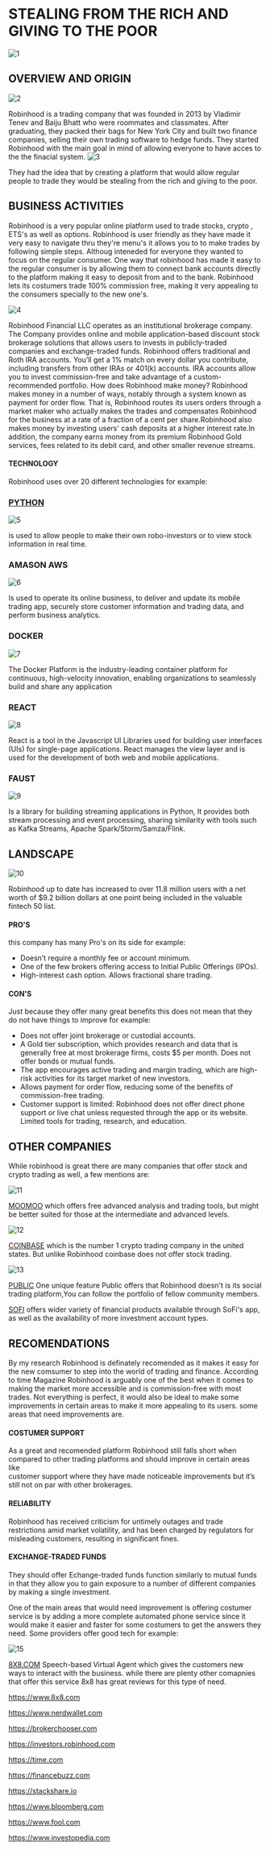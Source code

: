# STEALING FROM THE RICH AND GIVING TO THE POOR 
![1](https://github.com/DONJMP/homework1/assets/141264743/83160840-c989-4aac-89bb-1a26e16505b3)

## OVERVIEW AND ORIGIN
![2](https://github.com/DONJMP/homework1/assets/141264743/04923fd5-d443-4cff-9562-28da47c53a21)

Robinhood is a trading company that was founded in 2013 by Vladimir Tenev and Baiju Bhatt who were roommates and classmates. After graduating, they packed their bags for New York City and built two finance companies, selling their own trading software to hedge funds. They started Robinhood with the main goal in mind of allowing everyone to have acces to the the finacial system. 
![3](https://github.com/DONJMP/homework1/assets/141264743/78403b6f-e809-4338-9075-c8f0a39c1042)

They had the idea that by creating a platform that would allow regular people to trade they would be stealing from the rich and giving to the poor.
## BUSINESS ACTIVITIES
Robinhood is a very popular online platform used to trade stocks, crypto , ETS's as well as options. Robinhood is user friendly as they have made it very easy to navigate thru they're menu's it allows you to to make trades by following simple steps. Althoug inteneded for everyone they wanted to focus on the regular consumer. One way that robinhood has made it easy to the regular consumer is by allowing them to connect bank accounts directly to the platform making it easy to deposit from and to the bank. Robinhood lets its costumers trade 100% commission free, making it very appealing to the consumers specially to the new one's.

![4](https://github.com/DONJMP/homework1/assets/141264743/bb422096-da5d-4a51-bdd1-e8e0cadf61e0)

Robinhood Financial LLC operates as an institutional brokerage company. The Company provides online and mobile application-based discount stock brokerage solutions that allows users to invests in publicly-traded companies and exchange-traded funds.
Robinhood offers traditional and Roth IRA accounts. You’ll get a 1% match on every dollar you contribute, including transfers from other IRAs or 401(k) accounts.
IRA accounts allow you to invest commission-free and take advantage of a custom-recommended portfolio.
How does Robinhood make money? Robinhood makes money in a number of ways, notably through a system known as payment for order flow. That is, Robinhood routes its users orders through a market maker who actually makes the trades and compensates Robinhood for the business at a rate of a fraction of a cent per share.Robinhood also makes money by investing users' cash deposits at a higher interest rate.In addition, the company earns money from its premium Robinhood Gold services, fees related to its debit card, and other smaller revenue streams.

#### TECHNOLOGY
Robinhood uses over 20 different technologies for example:
### [PYTHON](https://www.python.org/)
![5](https://github.com/DONJMP/homework1/assets/141264743/4415c836-b028-41fb-8efd-d8d542a5ec61)

is used to allow people to make their own robo-investors or to view stock information in real time.
### AMASON AWS
   
![6](https://github.com/DONJMP/homework1/assets/141264743/1f08f4c0-8739-4424-b3c7-92bcdce647cf)

Is used to operate its online business, to deliver and update its mobile trading app, securely store customer information and trading data, and perform business analytics.
### DOCKER

![7](https://github.com/DONJMP/homework1/assets/141264743/36a19d2e-fb6d-4ab3-844f-e98260fb8671)


The Docker Platform is the industry-leading container platform for continuous, high-velocity innovation, enabling organizations to seamlessly build and share any application
### REACT

![8](https://github.com/DONJMP/homework1/assets/141264743/99165211-8a6c-436e-9ed0-130b1feeb3be)

React is a tool in the Javascript UI Libraries used for building user interfaces (UIs) for single-page applications. React manages the view layer and is used for the 
          development of both web and mobile applications.
### FAUST

![9](https://github.com/DONJMP/homework1/assets/141264743/abb90743-9f1b-40be-9617-63f43addb0b1)
 
 Is a library for building streaming applications in Python, It provides both stream processing and event processing, sharing similarity with tools such as Kafka Streams, 
          Apache Spark/Storm/Samza/Flink.


## LANDSCAPE

![10](https://github.com/DONJMP/homework1/assets/141264743/3bb8bda7-5336-4d3d-8b60-88636ea8f458)

Robinhood up to date has increased to over 11.8 million users with a net worth of $9.2 billion dollars at one point being included in the valuable fintech 50 list.
#### PRO'S
this company has many Pro's on its side for example:
  * Doesn’t require a monthly fee or account minimum.
  * One of the few brokers offering access to Initial Public Offerings (IPOs).
  * High-interest cash option.
   Allows fractional share trading.
#### CON'S
Just because they offer many great benefits this does not mean that they do not have things to improve for example:
 *  Does not offer joint brokerage or custodial accounts.
 *  A Gold tier subscription, which provides research and data that is generally free at most brokerage firms, costs $5 per month.
   Does not offer bonds or mutual funds.
  * The app encourages active trading and margin trading, which are high-risk activities for its target market of new investors.
  * Allows payment for order flow, reducing some of the benefits of commission-free trading.
  * Customer support is limited: Robinhood does not offer direct phone support or live chat unless requested through the app or its website.
   Limited tools for trading, research, and education.

## OTHER COMPANIES

While robinhood is great there are many companies that offer stock and crypto trading as well, a few mentions are:

![11](https://github.com/DONJMP/homework1/assets/141264743/419eda82-c272-446a-a33e-c0e2cb7b937a)

[MOOMOO](https://www.moomoo.com/us) which offers free advanced analysis and trading tools, but might be better suited for those at the intermediate and advanced levels.

![12](https://github.com/DONJMP/homework1/assets/141264743/379775d9-7d42-412b-9eb1-c339bab34e71)

[COINBASE](https://www.coinbase.com/) which is the number 1 crypto trading company in the united states. But unlike Robinhood coinbase does not offer stock trading.

![13](https://github.com/DONJMP/homework1/assets/141264743/b147e65e-a54b-4a4d-b854-5ff1fbffb57f)

[PUBLIC](https://public.com/) One unique feature Public offers that Robinhood doesn't is its social trading platform,You can follow the portfolio of fellow community members.


[SOFI](https://www.sofi.com/) offers wider variety of financial products available through SoFi's app, as well as the availability of more investment account types.

## RECOMENDATIONS
By my research Robinhood is definately recomended as it makes it easy for the new comsumer to step into the world of trading and finance.
According to time Magazine Robinhood is arguably one of the best when it comes to making the market more accessible and is commission-free with most trades.
Not everything is perfect, it would also be ideal to make some improvements in certain areas to make it more appealing to its users. some areas that need improvements are. 
#### COSTUMER SUPPORT
  As a great and recomended platform Robinhood still falls short when compared to other trading platforms and should improve in certain areas like  
   customer support where they have made noticeable improvements but it’s still not on par with other brokerages.
#### RELIABILITY 
  Robinhood has received criticism for untimely outages and trade restrictions amid market volatility, and has been charged by regulators for misleading 
   customers, resulting in significant fines.
#### EXCHANGE-TRADED FUNDS
   They should offer Echange-traded funds function similarly to mutual funds in that they allow you to gain exposure to a number of different companies by making a single investment. 


One of the main areas that would need improvement is offering costumer service is by adding a more complete automated phone service since it would make it 
easier and faster for some costumers to get the answers they need. Some providers offer good tech for example:

![15](https://github.com/DONJMP/homework1/assets/141264743/d40491f4-e7a7-42e4-b547-40cd4ad95035)
  
[8X8.COM](https://www.8x8.com/) Speech-based Virtual Agent which gives the customers new ways to interact with the business. while there are plenty other comapnies that offer this service 8x8 has great reviews for this type of need.


https://www.8x8.com

<NERD>https://www.nerdwallet.com

<BROKER>https://brokerchooser.com

<BROKER>https://investors.robinhood.com

<TIME>https://time.com

<FINANCE>https://financebuzz.com

<stack>https://stackshare.io

<bloomberg>https://www.bloomberg.com

<fool>https://www.fool.com

<invest>https://www.investopedia.com

